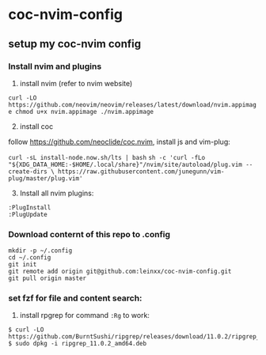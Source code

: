 # coc-nvim-config
## setup my coc-nvim config

### Install nvim and plugins

1. install nvim (refer to nvim website)

`curl -LO https://github.com/neovim/neovim/releases/latest/download/nvim.appimage
chmod u+x nvim.appimage
./nvim.appimage`

2. install coc

follow https://github.com/neoclide/coc.nvim, install js and vim-plug:

`curl -sL install-node.now.sh/lts | bash`
`sh -c 'curl -fLo "${XDG_DATA_HOME:-$HOME/.local/share}"/nvim/site/autoload/plug.vim --create-dirs \
       https://raw.githubusercontent.com/junegunn/vim-plug/master/plug.vim'`

3. Install all nvim plugins:

```
:PlugInstall
:PlugUpdate
```

### Download conternt of this repo to .config

```
mkdir -p ~/.config
cd ~/.config
git init
git remote add origin git@github.com:leinxx/coc-nvim-config.git
git pull origin master
```

### set fzf for file and content search:

1. install rpgrep for command `:Rg` to work:

```
$ curl -LO https://github.com/BurntSushi/ripgrep/releases/download/11.0.2/ripgrep_11.0.2_amd64.deb
$ sudo dpkg -i ripgrep_11.0.2_amd64.deb
```

